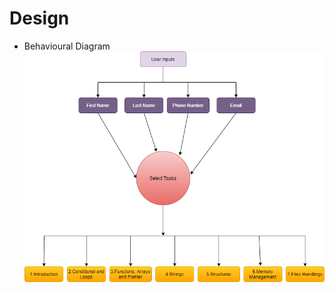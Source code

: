 


# Design

* Behavioural Diagram
![Behavioural](https://github.com/Arsha28/STEPin-CLanguageEbook/blob/main/2_Architecture/Projectflowchart.png)

